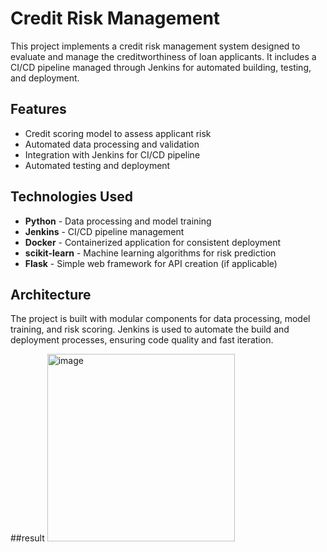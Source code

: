 # Credit Risk Management

This project implements a credit risk management system designed to evaluate and manage the creditworthiness of loan applicants. It includes a CI/CD pipeline managed through Jenkins for automated building, testing, and deployment.


## Features
- Credit scoring model to assess applicant risk
- Automated data processing and validation
- Integration with Jenkins for CI/CD pipeline
- Automated testing and deployment

## Technologies Used
- **Python** - Data processing and model training
- **Jenkins** - CI/CD pipeline management
- **Docker** - Containerized application for consistent deployment
- **scikit-learn** - Machine learning algorithms for risk prediction
- **Flask** - Simple web framework for API creation (if applicable)
  
## Architecture
The project is built with modular components for data processing, model training, and risk scoring. Jenkins is used to automate the build and deployment processes, ensuring code quality and fast iteration.

##result
<img src="https://github.com/user-attachments/assets/80e57788-4386-4c80-a3b1-63c804c3f87d" alt="image" width="300"/>


